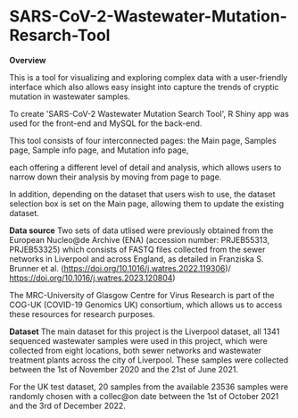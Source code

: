 # SARS-CoV-2-Wastewater-Mutation-Resarch-Tool
**Overview**

This is a tool for visualizing and exploring complex data with a user-friendly interface which also allows easy insight into capture the trends of cryptic mutation in wastewater samples.


To create 'SARS-CoV-2 Wastewater Mutation Search Tool', R Shiny app was used for the front-end and MySQL for the back-end.

This tool consists of four interconnected pages: the Main page, Samples page, Sample info page, and Mutation info page,

each offering a different level of detail and analysis, which allows users to narrow down their analysis by moving from page to page.


In addition, depending on the dataset that users wish to use, the dataset selection box is set on the Main page, allowing them to update the existing dataset.

**Data source**
Two sets of data utlised were previously obtained from the European Nucleo@de Archive (ENA) (accession number: PRJEB55313, PRJEB53325) which consists of FASTQ files collected from the sewer networks in Liverpool and across England, as detailed in Franziska S. Brunner et al. 
(https://doi.org/10.1016/j.watres.2022.119306)/ https://doi.org/10.1016/j.watres.2023.120804)

The MRC-University of Glasgow Centre for Virus Research is part of the COG-UK (COVID-19 Genomics UK) consortium, which allows us to access these resources for research purposes.

**Dataset**
The main dataset for this project is the Liverpool dataset, all 1341 sequenced wastewater samples were used in this project, which were collected from eight locations, both sewer networks and wastewater treatment plants across the city of Liverpool. 
These samples were collected between the 1st of November 2020 and the 21st of June 2021.

For the UK test dataset, 20 samples from the available 23536 samples were randomly chosen with a collec@on date between the 1st of October 2021 and the 3rd of December 2022.


